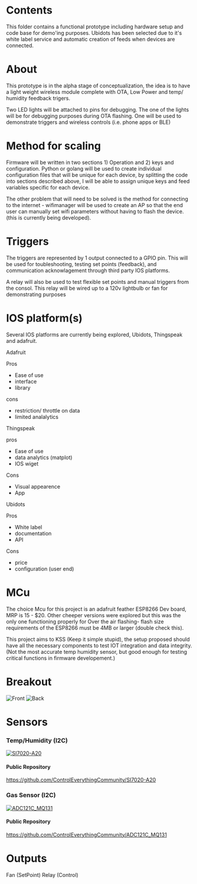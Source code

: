 
# Contents

This folder contains a functional prototype including hardware setup and code base for demo'ing purposes. 
Ubidots has been selected due to it's white label service and automatic creation of feeds when devices are connected. 

# About
This prototype is in the alpha stage of conceptualization, the idea is to have a light weight wireless module complete with OTA, Low Power and temp/ humidity feedback trigers. 

Two LED lights will be attached to pins for debugging.  The one of the lights will be for debugging purposes during OTA flashing.  One will be used to demonstrate triggers and wireless controls (i.e. phone apps or BLE)

# Method for scaling
Firmware will be written in two sections 1) Operation and 2) keys and configuration.
Python or golang will be used to create individual configuration files that will be unique for each device, by splitting the code into sections described above, I will be able to assign unique keys and feed variables specific for each device.

The other problem that will need to be solved is the method for connecting to the internet - wifimanager will be used to create an AP so that the end user can manually set wifi parameters without having to flash the device. (this is currently being developed).  


# Triggers

The triggers are represented by 1 output connected to a GPIO pin.  This will be used for toubleshooting, testing set points (feedback), and communication acknowlagement through third party IOS platforms.

A relay will also be used to test flexible set points and manual triggers from the consol. This relay will be wired up to a 120v lightbulb or fan for demonstrating purposes

# IOS platform(s)

Several IOS platforms are currently being explored, Ubidots, Thingspeak and adafruit.

Adafruit 

Pros 
- Ease of use
- interface
- library

cons
- restriction/ throttle on data
- limited analalytics

Thingspeak

pros
- Ease of use
- data analytics (matplot)
- IOS wiget

Cons 
- Visual appearence
- App 

Ubidots

Pros
- White label
- documentation
- API

Cons
- price
- configuration (user end) 


# MCu

The choice Mcu for this project is an adafruit feather ESP8266 Dev board, MRP is  15 - $20. Other cheeper versions were explored but this was the only one functioning properly for Over the air flashing- flash size requirements of the ESP8266 must be 4MB or larger (double check this).

This project aims to KSS (Keep it simple stupid), the setup proposed should have all the necessary components to test IOT integration and data integrity. (Not the most accurate temp humidity sensor, but good enough for testing critical functions in firmware developement.)

# Breakout
![Front](front.png)
![Back](back.png)


# Sensors
### Temp/Humidity (I2C)

[![SI7020-A20](SI7020-A20_I2CS.png)](https://www.controleverything.com/content/Humidity?sku=SI7020-A20_I2CS)

#### Public Repository
https://github.com/ControlEverythingCommunity/SI7020-A20

### Gas Sensor (I2C)
[![ADC121C_MQ131](ADC121C_I2CGAS_MQ131.png)](https://www.controleverything.com/content/Gas?sku=ADC121C_I2CGAS_MQ131)
#### Public Repository
https://github.com/ControlEverythingCommunity/ADC121C_MQ131


# Outputs
Fan (SetPoint)
Relay (Control)
